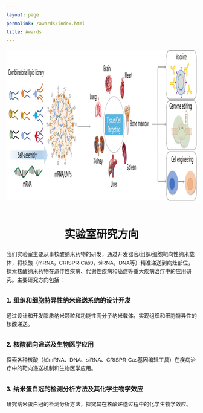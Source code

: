 ```yaml
---
layout: page
permalink: /awards/index.html
title: Awards
---
```

<head>
    <meta charset="UTF-8">
    <meta name="viewport" content="width=device-width, initial-scale=1.0">
    <title>实验室研究方向</title>
    <style>
        body {
            font-family: Arial, sans-serif;
            margin: 20px;
            line-height: 1.6;
        }
        .research-section {
            max-width: 800px;
            margin: 0 auto;
        }
        h1 {
            text-align: center;
        }
        .research-direction {
            margin-bottom: 30px;
        }
        .research-direction h2 {
            color: #007bff;
        }
        .research-direction ul {
            list-style-type: disc;
            padding-left: 20px;
        }
    </style>
</head>
<body>
    <div>
    <img src="/images/lnp-sc.JPG" class="floatpic" width="1000" height="400">
    </div>
<br>
    <div class="research-section">
        <h1>实验室研究方向</h1>
        <div class="research-direction">
        <p>我们实验室主要从事核酸纳米药物的研发，通过开发器官/组织/细胞靶向性纳米载体，将核酸（mRNA，CRISPR-Cas9，siRNA，DNA等）精准递送到病灶部位，探索核酸纳米药物在遗传性疾病、代谢性疾病和癌症等重大疾病治疗中的应用研究。主要研究方向包括：</p>
        </div>
        <div class="research-direction">
            <h3>1. 组织和细胞特异性纳米递送系统的设计开发</h3>
            <p>通过设计和开发脂质纳米颗粒和功能性高分子纳米载体，实现组织和细胞特异性的核酸递送。</p>
        </div>
        <div class="research-direction">
            <h3>2. 核酸靶向递送及生物医学应用</h3>
            <p>探索各种核酸（如mRNA、DNA、siRNA、CRISPR-Cas基因编辑工具）在疾病治疗中的靶向递送机制和生物医学应用。</p>
        </div>
        <div class="research-direction">
            <h3>3. 纳米蛋白冠的检测分析方法及其化学生物学效应</h3>
            <p>研究纳米蛋白冠的检测分析方法，探究其在核酸递送过程中的化学生物学效应。</p>
        </div>
    </div>
</body>

